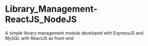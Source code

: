 # Library_Management-ReactJS_NodeJS
A simple library management module developed with ExpressJS and MySQL with ReactJS as front-end
